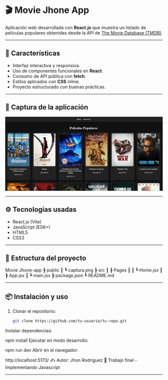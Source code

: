 # 🎬 Movie Jhone App

Aplicación web desarrollada con **React.js** que muestra un listado de películas populares obtenidas desde la API de [The Movie Database (TMDB)](https://www.themoviedb.org/).

---

## 🚀 Características
- Interfaz interactiva y responsiva.
- Uso de componentes funcionales en **React**.
- Consumo de API pública con **fetch**.
- Estilos aplicados con **CSS** inline.
- Proyecto estructurado con buenas prácticas.

---

## 📸 Captura de la aplicación

![Vista previa](public/captura.png)

---

## ⚙️ Tecnologías usadas
- React.js (Vite)
- JavaScript (ES6+)
- HTML5
- CSS3

---

## 📂 Estructura del proyecto
Movie Jhone-app
┣ public
┃ ┗ captura.png
┣ src
┃ ┣ Pages
┃ ┃ ┗ Home.jsx
┃ ┣ App.jsx
┃ ┗ main.jsx
┣ package.json
┗ README.md


---

## 📦 Instalación y uso
1. Clonar el repositorio:
   ```bash
   git clone https://github.com/tu-usuario/tu-repo.git
Instalar dependencias:


npm install
Ejecutar en modo desarrollo:


npm run dev
Abrir en el navegador:


http://localhost:5173/
✍️ Autor: Jhon Rodríguez
📅 Trabajo final - Implementando Javascript

---



